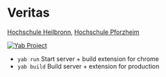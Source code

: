 # Veritas

[Hochschule Heilbronn](https://www.hs-heilbronn.de),
[Hochschule Pforzheim](https://designpf.hs-pforzheim.de)

[![Yab Project](https://img.shields.io/badge/Yab_Project-2C2D72?logo=lua)](https://github.com/Frank-Mayer/yab)

- `yab run` Start server + build extension for chrome
- `yab build` Build server + extension for production
